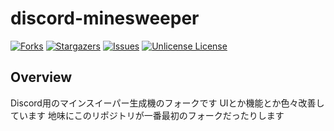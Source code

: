 # discord-minesweeper

<!-- Shield -->
[![Forks][forks-shield]][forks-url]
[![Stargazers][stars-shield]][stars-url]
[![Issues][issues-shield]][issues-url]
[![Unlicense License][license-shield]][license-url]

## Overview
Discord用のマインスイーパー生成機のフォークです
UIとか機能とか色々改善しています
地味にこのリポジトリが一番最初のフォークだったりします

<!-- MARKDOWN LINKS & IMAGES -->
<!-- https://www.markdownguide.org/basic-syntax/#reference-style-links -->
[forks-shield]: https://img.shields.io/github/forks/shotadft/discord-minesweeper.svg?style=flat-square
[forks-url]: https://github.com/shotadft/discord-minesweeper/network/members
[stars-shield]: https://img.shields.io/github/stars/shotadft/discord-minesweeper.svg?style=flat-square
[stars-url]: https://github.com/shotadft/discord-minesweeper/stargazers
[issues-shield]: https://img.shields.io/github/issues/shotadft/discord-minesweeper.svg?style=flat-square
[issues-url]: https://github.com/shotadft/discord-minesweeper/issues
[license-shield]: https://img.shields.io/github/license/shotadft/discord-minesweeper.svg?style=flat-square
[license-url]: https://github.com/shotadft/discord-minesweeper/blob/master/LICENSE.md
[header-id]: #top